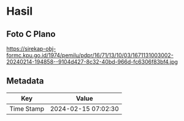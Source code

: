 # Hasil

## Foto C Plano

https://sirekap-obj-formc.kpu.go.id/1974/pemilu/pdpr/16/71/13/10/03/1671131003002-20240214-194858--9104d427-8c32-40bd-966d-fc6306f83bf4.jpg


## Metadata

| Key        | Value               |
| ---------- | ------------------- |
| Time Stamp | 2024-02-15 07:02:30 |




